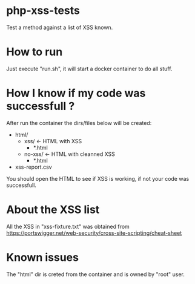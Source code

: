 # php-xss-tests
Test a method against a list of XSS known.

# How to run
Just execute "run.sh", it will start a docker container to do all stuff.

# How I know if my code was successfull ?
After run the container the dirs/files below will be created:

- html/
  - xss/      <- HTML with XSS
    - *.html
  - no-xss/   <- HTML with cleanned XSS
    - *.html
- xss-report.csv

You should open the HTML to see if XSS is working, if not your code was successfull.

# About the XSS list
All the XSS in "xss-fixture.txt" was obtained from https://portswigger.net/web-security/cross-site-scripting/cheat-sheet

# Known issues
The "html" dir is creted from the container and is owned by "root" user.
